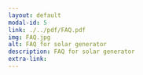 ```yaml
---
layout: default
modal-id: 5
link: ./../pdf/FAQ.pdf
img: FAQ.jpg
alt: FAQ for solar generator
description: FAQ for solar generator
extra-link: 
---
```

